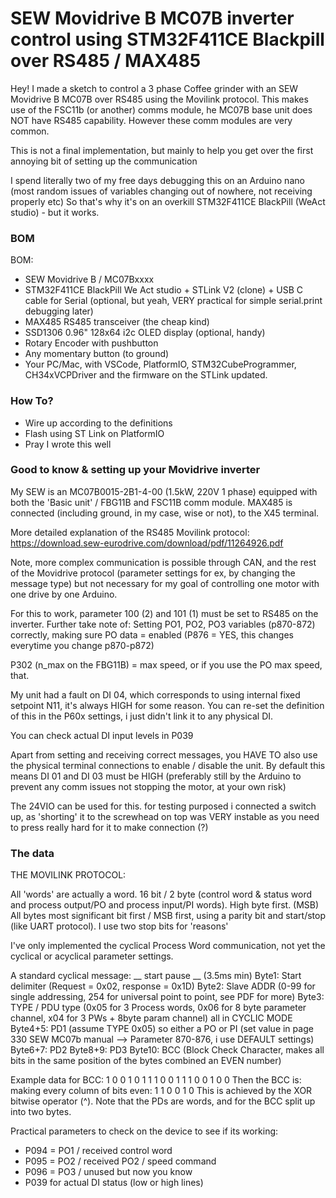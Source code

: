 # SEW Movidrive B MC07B inverter control using STM32F411CE Blackpill over RS485 / MAX485

Hey! I made a sketch to control a 3 phase Coffee grinder with an SEW Movidrive B MC07B over RS485 using the Movilink protocol.
This makes use of the FSC11b (or another) comms module, he MC07B base unit does NOT have RS485 capability. However these comm modules are very common.

This is not a final implementation, but mainly to help you get over the first annoying bit of setting up the communication

I spend literally two of my free days debugging this on an Arduino nano (most random issues of variables changing out of nowhere, not receiving properly etc)
So that's why it's on an overkill STM32F411CE BlackPill (WeAct studio) - but it works.

### BOM

BOM: 
- SEW Movidrive B / MC07Bxxxx 
- STM32F411CE BlackPill We Act studio + STLink V2 (clone) + USB C cable for Serial (optional, but yeah, VERY practical for simple serial.print debugging later)
- MAX485 RS485 transceiver (the cheap kind)
- SSD1306 0.96" 128x64 i2c OLED display (optional, handy)
- Rotary Encoder with pushbutton
- Any momentary button (to ground)
- Your PC/Mac, with VSCode, PlatformIO, STM32CubeProgrammer, CH34xVCPDriver and the firmware on the STLink updated.

### How To?

- Wire up according to the definitions
- Flash using ST Link on PlatformIO
- Pray I wrote this well

### Good to know & setting up your Movidrive inverter

My SEW is an MC07B0015-2B1-4-00 (1.5kW, 220V 1 phase) equipped with both the 'Basic unit' / FBG11B and FSC11B comm module.
MAX485 is connected (including ground, in my case, wise or not), to the X45 terminal. 

More detailed explanation of the RS485 Movilink protocol: https://download.sew-eurodrive.com/download/pdf/11264926.pdf 

Note, more complex communication is possible through CAN, and the rest of the Movidrive protocol (parameter settings for ex, by changing the message type)
but not necessary for my goal of controlling one motor with one drive by one Arduino. 

For this to work, parameter 100 (2) and 101 (1) must be set to RS485 on the inverter.
Further take note of: Setting PO1, PO2, PO3 variables (p870-872) correctly, making sure PO data = enabled (P876 = YES, this changes everytime you change p870-p872)

P302 (n_max on the FBG11B) = max speed, or if you use the PO max speed, that.

My unit had a fault on DI 04, which corresponds to using internal fixed setpoint N11, it's always HIGH for some reason. 
You can re-set the definition of this in the P60x settings, i just didn't link it to any physical DI.

You can check actual DI input levels in P039 

Apart from setting and receiving correct messages, you HAVE TO also use the physical terminal connections to enable / disable the unit. 
By default this means DI 01 and DI 03 must be HIGH (preferably still by the Arduino to prevent any comm issues not stopping the motor, at  your own risk)

The 24VIO can be used for this.
for testing purposed i connected a switch up, as 'shorting' it to the screwhead on top was VERY instable as you need to press really hard for it to make connection (?)

### The data

THE MOVILINK PROTOCOL:

All 'words' are actually a word. 16 bit / 2 byte (control word & status word and process output/PO and process input/PI words). High byte first. (MSB)
All bytes most significant bit first / MSB first, using a parity bit and start/stop (like UART protocol). I use two stop bits for 'reasons'

I've only implemented the cyclical Process Word communication, not yet the cyclical or acyclical parameter settings. 

A standard cyclical message:
__ start pause __ (3.5ms min)
Byte1: Start delimiter (Request = 0x02, response = 0x1D)
Byte2: Slave ADDR (0-99 for single addressing, 254 for universal point to point, see PDF for more)
Byte3: TYPE / PDU type (0x05 for 3 Process words, 0x06 for 8 byte parameter channel, x04 for 3 PWs + 8byte param channel) all in CYCLIC MODE
Byte4+5: PD1 (assume TYPE 0x05) so either a PO or PI (set value in page 330 SEW MC07b manual --> Parameter 870-876, i use DEFAULT settings)
Byte6+7: PD2 
Byte8+9: PD3
Byte10: BCC (Block Check Character, makes all bits in the same position of the bytes combined an EVEN number) 

Example data for BCC:
1 0 0 1 0 1 
1 1 0 0 1 1
1 0 0 1 0 0
Then the BCC is: making every column of bits even:
1 1 0 0 1 0
This is achieved by the XOR bitwise operator (^).
Note that the PDs are words, and for the BCC split up into two bytes. 

Practical parameters to check on the device to see if its working:
- P094 = PO1 / received control word
- P095 = PO2 / received PO2 / speed command
- P096 = PO3 / unused but now you know
- P039 for actual DI status (low or high lines)


